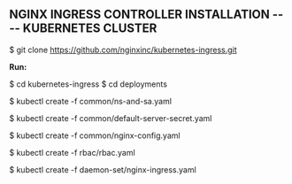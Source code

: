 
## NGINX INGRESS CONTROLLER INSTALLATION ---- KUBERNETES CLUSTER


$ git clone https://github.com/nginxinc/kubernetes-ingress.git

<b> Run: </b>

$ cd kubernetes-ingress
$ cd deployments

$ kubectl create -f common/ns-and-sa.yaml

$ kubectl create -f common/default-server-secret.yaml

$ kubectl create -f common/nginx-config.yaml

$ kubectl create -f rbac/rbac.yaml

$ kubectl create -f daemon-set/nginx-ingress.yaml
